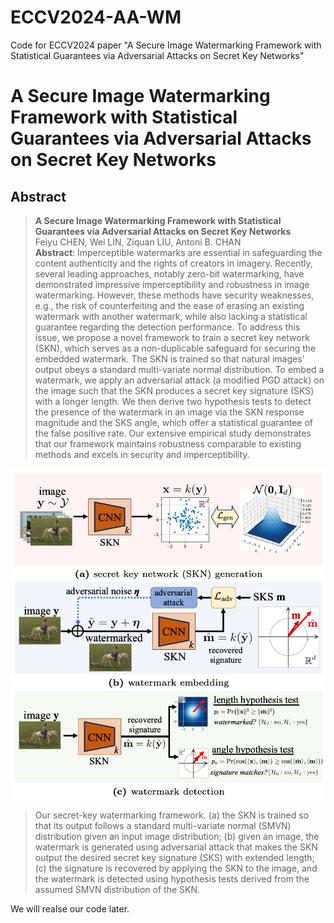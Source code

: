 # ECCV2024-AA-WM
Code for ECCV2024 paper "A Secure Image Watermarking Framework with Statistical Guarantees via Adversarial Attacks on Secret Key Networks"

# A Secure Image Watermarking Framework with Statistical Guarantees via Adversarial Attacks on Secret Key Networks


## Abstract

> **A Secure Image Watermarking Framework with Statistical Guarantees via Adversarial Attacks on Secret Key Networks**<br>
Feiyu CHEN, Wei LIN, Ziquan LIU, Antoni B. CHAN<br>
> **Abstract**: Imperceptible watermarks are essential in safeguarding the content authenticity and the rights of creators in imagery. Recently, several leading approaches, notably zero-bit watermarking, have demonstrated impressive imperceptibility and robustness in image watermarking. However, these methods have security weaknesses, e.g., the risk of counterfeiting and the ease of erasing an existing watermark with another watermark, while also lacking a statistical guarantee regarding the detection performance. To address this issue, we propose a novel framework to train a secret key network (SKN), which serves as a non-duplicable safeguard for securing the embedded watermark. The SKN is trained so that natural images' output obeys a standard multi-variate normal distribution. To embed a watermark, we apply an adversarial attack (a modified PGD attack) on the image such that the SKN produces a secret key signature (SKS) with a longer length. We then derive two hypothesis tests to detect the presence of the watermark in an image via the SKN response magnitude and the SKS angle, which offer a statistical guarantee of the false positive rate. Our extensive empirical study demonstrates that our framework maintains robustness comparable to existing methods and excels in security and imperceptibility.

<div style="text-align:center;">
  <img src="./images/model_arch.png" width="550"/>
</div>

> Our secret-key watermarking framework. (a) the SKN is trained so that its output follows a standard multi-variate normal (SMVN) distribution given an input image distribution; (b) given an  image, the watermark is generated using adversarial attack that makes the SKN output the desired secret key signature (SKS) with extended length; (c) the signature is recovered by applying the SKN to the image, and the watermark is detected using hypothesis tests derived from the assumed SMVN distribution of the SKN.

We will realse our code later.

